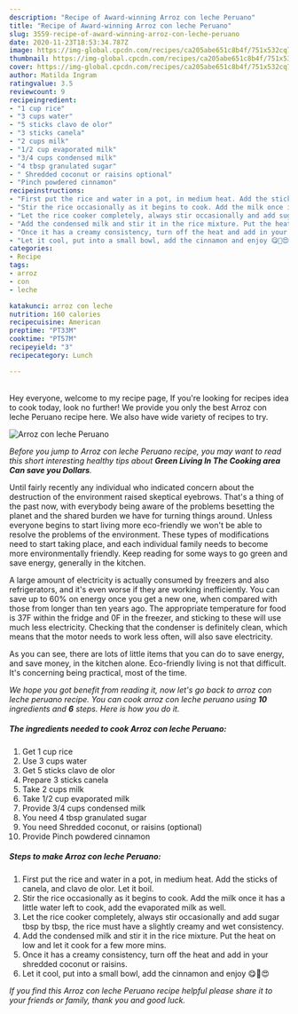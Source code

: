 ```yaml
---
description: "Recipe of Award-winning Arroz con leche Peruano"
title: "Recipe of Award-winning Arroz con leche Peruano"
slug: 3559-recipe-of-award-winning-arroz-con-leche-peruano
date: 2020-11-23T18:53:34.787Z
image: https://img-global.cpcdn.com/recipes/ca205abe651c8b4f/751x532cq70/arroz-con-leche-peruano-recipe-main-photo.jpg
thumbnail: https://img-global.cpcdn.com/recipes/ca205abe651c8b4f/751x532cq70/arroz-con-leche-peruano-recipe-main-photo.jpg
cover: https://img-global.cpcdn.com/recipes/ca205abe651c8b4f/751x532cq70/arroz-con-leche-peruano-recipe-main-photo.jpg
author: Matilda Ingram
ratingvalue: 3.5
reviewcount: 9
recipeingredient:
- "1 cup rice"
- "3 cups water"
- "5 sticks clavo de olor"
- "3 sticks canela"
- "2 cups milk"
- "1/2 cup evaporated milk"
- "3/4 cups condensed milk"
- "4 tbsp granulated sugar"
- " Shredded coconut or raisins optional"
- "Pinch powdered cinnamon"
recipeinstructions:
- "First put the rice and water in a pot, in medium heat. Add the sticks of canela, and clavo de olor. Let it boil."
- "Stir the rice occasionally as it begins to cook. Add the milk once it has a little water left to cook, add the evaporated milk as well."
- "Let the rice cooker completely, always stir occasionally and add sugar tbsp by tbsp, the rice must have a slightly creamy and wet consistency."
- "Add the condensed milk and stir it in the rice mixture. Put the heat on low and let it cook for a few more mins."
- "Once it has a creamy consistency, turn off the heat and add in your shredded coconut or raisins."
- "Let it cool, put into a small bowl, add the cinnamon and enjoy 😋🍚😍"
categories:
- Recipe
tags:
- arroz
- con
- leche

katakunci: arroz con leche 
nutrition: 160 calories
recipecuisine: American
preptime: "PT33M"
cooktime: "PT57M"
recipeyield: "3"
recipecategory: Lunch

---
```

<br>
Hey everyone, welcome to my recipe page, If you're looking for recipes idea to cook today, look no further! We provide you only the best Arroz con leche Peruano recipe here. We also have wide variety of recipes to try.
<br>


![Arroz con leche Peruano](https://img-global.cpcdn.com/recipes/ca205abe651c8b4f/751x532cq70/arroz-con-leche-peruano-recipe-main-photo.jpg)

<i>Before you jump to Arroz con leche Peruano recipe, you may want to read this short interesting healthy tips about 
<strong>Green Living In The Cooking area Can save you Dollars</strong>.</i>
</br>

Until fairly recently any individual who indicated concern about the destruction of the environment raised skeptical eyebrows. That's a thing of the past now, with everybody being aware of the problems besetting the planet and the shared burden we have for turning things around. Unless everyone begins to start living more eco-friendly we won't be able to resolve the problems of the environment. These types of modifications need to start taking place, and each individual family needs to become more environmentally friendly. Keep reading for some ways to go green and save energy, generally in the kitchen.

A large amount of electricity is actually consumed by freezers and also refrigerators, and it's even worse if they are working inefficiently. You can save up to 60% on energy once you get a new one, when compared with those from longer than ten years ago. The appropriate temperature for food is 37F within the fridge and 0F in the freezer, and sticking to these will use much less electricity. Checking that the condenser is definitely clean, which means that the motor needs to work less often, will also save electricity.

As you can see, there are lots of little items that you can do to save energy, and save money, in the kitchen alone. Eco-friendly living is not that difficult. It's concerning being practical, most of the time.


<i>We hope you got benefit from reading it, now let's go back to arroz con leche peruano recipe. You can cook arroz con leche peruano using <strong>10</strong> ingredients and <strong>6</strong> steps. Here is how you do it.
</i>

##### The ingredients needed to cook Arroz con leche Peruano:

1. Get 1 cup rice
1. Use 3 cups water
1. Get 5 sticks clavo de olor
1. Prepare 3 sticks canela
1. Take 2 cups milk
1. Take 1/2 cup evaporated milk
1. Provide 3/4 cups condensed milk
1. You need 4 tbsp granulated sugar
1. You need  Shredded coconut, or raisins (optional)
1. Provide Pinch powdered cinnamon


##### Steps to make Arroz con leche Peruano:

1. First put the rice and water in a pot, in medium heat. Add the sticks of canela, and clavo de olor. Let it boil.
1. Stir the rice occasionally as it begins to cook. Add the milk once it has a little water left to cook, add the evaporated milk as well.
1. Let the rice cooker completely, always stir occasionally and add sugar tbsp by tbsp, the rice must have a slightly creamy and wet consistency.
1. Add the condensed milk and stir it in the rice mixture. Put the heat on low and let it cook for a few more mins.
1. Once it has a creamy consistency, turn off the heat and add in your shredded coconut or raisins.
1. Let it cool, put into a small bowl, add the cinnamon and enjoy 😋🍚😍


<i>If you find this Arroz con leche Peruano recipe helpful please share it to your friends or family, thank you and good luck.</i>
